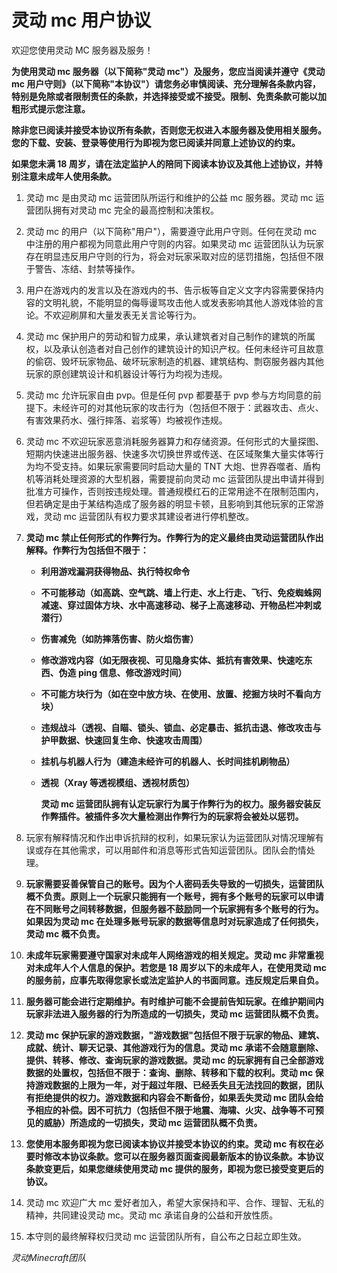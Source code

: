 # 灵动 mc 用户协议

欢迎您使用灵动 MC 服务器及服务！

**为使用灵动 mc 服务器（以下简称"灵动 mc"）及服务，您应当阅读并遵守《灵动 mc 用户守则》（以下简称"本协议"）请您务必审慎阅读、充分理解各条款内容，特别是免除或者限制责任的条款，并选择接受或不接受。限制、免责条款可能以加粗形式提示您注意。**

**除非您已阅读并接受本协议所有条款，否则您无权进入本服务器及使用相关服务。您的下载、安装、登录等使用行为即视为您已阅读并同意上述协议的约束。**

**如果您未满 18 周岁，请在法定监护人的陪同下阅读本协议及其他上述协议，并特别注意未成年人使用条款。**

1. 灵动 mc 是由灵动 mc 运营团队所运行和维护的公益 mc 服务器。灵动 mc 运营团队拥有对灵动 mc 完全的最高控制和决策权。

2. 灵动 mc 的用户（以下简称"用户"），需要遵守此用户守则。任何在灵动 mc 中注册的用户都视为同意此用户守则的内容。如果灵动 mc 运营团队认为玩家存在明显违反用户守则的行为，将会对玩家采取对应的惩罚措施，包括但不限于警告、冻结、封禁等操作。

3. 用户在游戏内的发言以及在游戏内的书、告示板等自定义文字内容需要保持内容的文明礼貌，不能明显的侮辱谩骂攻击他人或发表影响其他人游戏体验的言论。不欢迎刷屏和大量发表无关言论等行为。

4. 灵动 mc 保护用户的劳动和智力成果，承认建筑者对自己制作的建筑的所属权，以及承认创造者对自己创作的建筑设计的知识产权。任何未经许可且故意的偷窃、毁坏玩家物品、破坏玩家制造的机器、建筑结构、剽窃服务器内其他玩家的原创建筑设计和机器设计等行为均视为违规。

5. 灵动 mc 允许玩家自由 pvp。但是任何 pvp 都要基于 pvp 参与方均同意的前提下。未经许可的对其他玩家的攻击行为（包括但不限于：武器攻击、点火、有害效果药水、强行摔落、岩浆等）均被视作违规。

6. 灵动 mc 不欢迎玩家恶意消耗服务器算力和存储资源。任何形式的大量探图、短期内快速进出服务器、快速多次切换世界或传送、在区域聚集大量实体等行为均不受支持。如果玩家需要同时启动大量的 TNT 大炮、世界吞噬者、盾构机等消耗处理资源的大型机器，需要提前向灵动 mc 运营团队提出申请并得到批准方可操作，否则按违规处理。普通规模红石的正常用途不在限制范围内，但若确定是由于某结构造成了服务器的明显卡顿，且影响到其他玩家的正常游戏，灵动 mc 运营团队有权力要求其建设者进行停机整改。

7. **灵动 mc 禁止任何形式的作弊行为。作弊行为的定义最终由灵动运营团队作出解释。作弊行为包括但不限于：**

    - **利用游戏漏洞获得物品、执行特权命令**
    - **不可能移动（如高跳、空气跳、墙上行走、水上行走、飞行、免疫蜘蛛网减速、穿过固体方块、水中高速移动、梯子上高速移动、开物品栏冲刺或潜行）**
    - **伤害减免（如防摔落伤害、防火焰伤害）**
    - **修改游戏内容（如无限夜视、可见隐身实体、抵抗有害效果、快速吃东西、伪造 ping 信息、修改游戏时间）**
    - **不可能方块行为（如在空中放方块、在使用、放置、挖掘方块时不看向方块）**
    - **违规战斗（透视、自瞄、锁头、锁血、必定暴击、抵抗击退、修改攻击与护甲数据、快速回复生命、快速攻击周围）**
    - **挂机与机器人行为（建造未经许可的机器人、长时间挂机刷物品）**
    - **透视（Xray 等透视模组、透视材质包）**

      **灵动 mc 运营团队拥有认定玩家行为属于作弊行为的权力。服务器安装反作弊插件。被插件多次大量检测出作弊行为的玩家将会被处以惩罚。**

8. 玩家有解释情况和作出申诉抗辩的权利，如果玩家认为运营团队对情况理解有误或存在其他需求，可以用邮件和消息等形式告知运营团队。团队会酌情处理。

9. **玩家需要妥善保管自己的账号。因为个人密码丢失导致的一切损失，运营团队概不负责。原则上一个玩家只能拥有一个账号，拥有多个账号的玩家可以申请在不同账号之间转移数据，但服务器不鼓励同一个玩家拥有多个账号的行为。如果因为灵动 mc 在处理多账号玩家的数据等信息时对玩家造成了任何损失，灵动 mc 概不负责。**

10. **未成年玩家需要遵守国家对未成年人网络游戏的相关规定。灵动 mc 非常重视对未成年人个人信息的保护。若您是 18 周岁以下的未成年人，在使用灵动 mc 的服务前，应事先取得您家长或法定监护人的书面同意。违反规定后果自负。**

11. **服务器可能会进行定期维护。有时维护可能不会提前告知玩家。在维护期间内玩家非法进入服务器的行为所造成的一切损失，灵动 mc 运营团队概不负责。**

12. **灵动 mc 保护玩家的游戏数据，"游戏数据"包括但不限于玩家的物品、建筑、成就、统计、聊天记录、其他游戏行为的信息。灵动 mc 承诺不会随意删除、提供、转移、修改、查询玩家的游戏数据。灵动 mc 的玩家拥有自己全部游戏数据的处置权，包括但不限于：查询、删除、转移和下载的权利。灵动 mc 保持游戏数据的上限为一年，对于超过年限、已经丢失且无法找回的数据，团队有拒绝提供的权力。游戏数据和内容会不断备份，如果丢失灵动 mc 团队会给予相应的补偿。因不可抗力（包括但不限于地震、海啸、火灾、战争等不可预见的威胁）所造成的一切损失，灵动 mc 运营团队概不负责。**

13. **您使用本服务即视为您已阅读本协议并接受本协议的约束。灵动 mc 有权在必要时修改本协议条款。您可以在服务器页面查阅最新版本的协议条款。本协议条款变更后，如果您继续使用灵动 mc 提供的服务，即视为您已接受变更后的协议。**

14. 灵动 mc 欢迎广大 mc 爱好者加入，希望大家保持和平、合作、理智、无私的精神，共同建设灵动 mc。灵动 mc 承诺自身的公益和开放性质。

15. 本守则的最终解释权归灵动 mc 运营团队所有，自公布之日起立即生效。

*灵动Minecraft团队*
